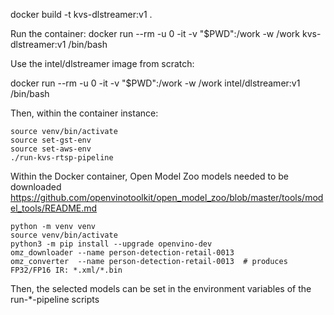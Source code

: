 
docker build -t kvs-dlstreamer:v1 .

Run the container:
docker run --rm -u 0 -it -v "$PWD":/work -w /work kvs-dlstreamer:v1 /bin/bash




Use the intel/dlstreamer image from scratch:

docker run --rm -u 0 -it -v "$PWD":/work -w /work intel/dlstreamer:v1 /bin/bash

Then, within the container instance:
```
source venv/bin/activate
source set-gst-env
source set-aws-env
./run-kvs-rtsp-pipeline
```


Within the Docker container, Open Model Zoo models needed to be downloaded
https://github.com/openvinotoolkit/open_model_zoo/blob/master/tools/model_tools/README.md

```
python -m venv venv
source venv/bin/activate
python3 -m pip install --upgrade openvino-dev
omz_downloader --name person-detection-retail-0013
omz_converter  --name person-detection-retail-0013  # produces FP32/FP16 IR: *.xml/*.bin
```

Then, the selected models can be set in the environment variables of the run-*-pipeline scripts